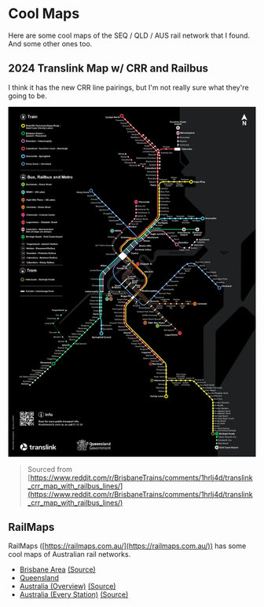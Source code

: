 # Cool Maps

Here are some cool maps of the SEQ / QLD / AUS rail network that I found. And some other ones too.

## 2024 Translink Map w/ CRR and Railbus

I think it has the new CRR line pairings, but I'm not really sure what they're going to be.

![](../media/translink-crr-map-with-railbus-lines.webp)

> Sourced from [https://www.reddit.com/r/BrisbaneTrains/comments/1hrlj4d/translink_crr_map_with_railbus_lines/](https://www.reddit.com/r/BrisbaneTrains/comments/1hrlj4d/translink_crr_map_with_railbus_lines/)

## RailMaps

RailMaps ([https://railmaps.com.au/](https://railmaps.com.au/)) has some cool maps of Australian rail networks.

- [Brisbane Area](../media/RailMaps-Brisbane.pdf) [(Source)](https://railmaps.com.au/brisbane.htm)
- [Queensland](https://railmaps.com.au/queensland.htm)
- [Australia (Overview)](../media/RailMaps-Australia.pdf) [(Source)](https://railmaps.com.au/index.html)
- [Australia (Every Station)](../media/RailMaps-Australia_Every_Station.pdf) [(Source)](https://railmaps.com.au/National_Rail_Map.htm)